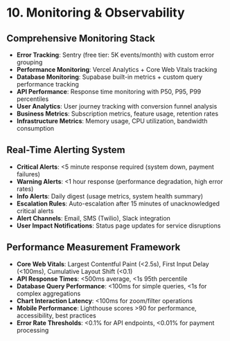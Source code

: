 # 10. Monitoring & Observability

## Comprehensive Monitoring Stack
- **Error Tracking**: Sentry (free tier: 5K events/month) with custom error grouping
- **Performance Monitoring**: Vercel Analytics + Core Web Vitals tracking
- **Database Monitoring**: Supabase built-in metrics + custom query performance tracking
- **API Performance**: Response time monitoring with P50, P95, P99 percentiles
- **User Analytics**: User journey tracking with conversion funnel analysis
- **Business Metrics**: Subscription metrics, feature usage, retention rates
- **Infrastructure Metrics**: Memory usage, CPU utilization, bandwidth consumption

## Real-Time Alerting System
- **Critical Alerts**: <5 minute response required (system down, payment failures)
- **Warning Alerts**: <1 hour response (performance degradation, high error rates)
- **Info Alerts**: Daily digest (usage metrics, system health summary)
- **Escalation Rules**: Auto-escalation after 15 minutes of unacknowledged critical alerts
- **Alert Channels**: Email, SMS (Twilio), Slack integration
- **User Impact Notifications**: Status page updates for service disruptions

## Performance Measurement Framework
- **Core Web Vitals**: Largest Contentful Paint (<2.5s), First Input Delay (<100ms), Cumulative Layout Shift (<0.1)
- **API Response Times**: <500ms average, <1s 95th percentile
- **Database Query Performance**: <100ms for simple queries, <1s for complex aggregations
- **Chart Interaction Latency**: <100ms for zoom/filter operations
- **Mobile Performance**: Lighthouse scores >90 for performance, accessibility, best practices
- **Error Rate Thresholds**: <0.1% for API endpoints, <0.01% for payment processing
